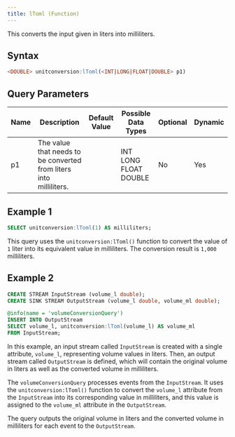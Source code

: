 ```yaml
---
title: lToml (Function)
---
```


This converts the input given in liters into milliliters.

## Syntax

```sql
<DOUBLE> unitconversion:lToml(<INT|LONG|FLOAT|DOUBLE> p1)
```

## Query Parameters

| Name | Description | Default Value | Possible Data Types   | Optional | Dynamic |
|------|-------------|---------------|-----------------------|----------|---------|
| p1   | The value that needs to be converted from liters into milliliters. |               | INT LONG FLOAT DOUBLE | No       | Yes     |

## Example 1

```sql
SELECT unitconversion:lToml(1) AS milliliters;
```

This query uses the `unitconversion:lToml()` function to convert the value of `1` liter into its equivalent value in milliliters. The conversion result is `1,000` milliliters.

## Example 2

```sql
CREATE STREAM InputStream (volume_l double);
CREATE SINK STREAM OutputStream (volume_l double, volume_ml double);

@info(name = 'volumeConversionQuery')
INSERT INTO OutputStream
SELECT volume_l, unitconversion:lToml(volume_l) AS volume_ml
FROM InputStream;
```

In this example, an input stream called `InputStream` is created with a single attribute, `volume_l`, representing volume values in liters. Then, an output stream called `OutputStream` is defined, which will contain the original volume in liters as well as the converted volume in milliliters.

The `volumeConversionQuery` processes events from the `InputStream`. It uses the `unitconversion:lToml()` function to convert the `volume_l` attribute from the `InputStream` into its corresponding value in milliliters, and this value is assigned to the `volume_ml` attribute in the `OutputStream`.

The query outputs the original volume in liters and the converted volume in milliliters for each event to the `OutputStream`.
